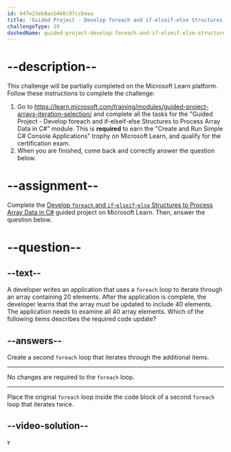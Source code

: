 ```yaml
---
id: 647e21eb8acb466c97ccbeea
title: 'Guided Project - Develop foreach and if-elseif-else Structures to Process Array Data in C#'
challengeType: 19
dashedName: guided-project-develop-foreach-and-if-elseif-else-structures-to-process-array-data-in-c-sharp
---
```


# --description--

This challenge will be partially completed on the Microsoft Learn platform. Follow these instructions to complete the challenge:

1. Go to <a href="https://learn.microsoft.com/training/modules/guided-project-arrays-iteration-selection/" target="_blank" rel="noreferrer">https://learn.microsoft.com/training/modules/guided-project-arrays-iteration-selection/</a> and complete all the tasks for the "Guided Project - Develop foreach and if-elseif-else Structures to Process Array Data in C#" module. This is **required** to earn the "Create and Run Simple C# Console Applications" trophy on Microsoft Learn, and qualify for the certification exam.
1. When you are finished, come back and correctly answer the question below.

# --assignment--

Complete the <a href="https://learn.microsoft.com/training/modules/guided-project-arrays-iteration-selection/" target="_blank" rel="noreferrer">Develop `foreach` and `if`-`elseif`-`else` Structures to Process Array Data in C#</a> guided project on Microsoft Learn. Then, answer the question below.

# --question--

## --text--

A developer writes an application that uses a `foreach` loop to iterate through an array containing 20 elements. After the application is complete, the developer learns that the array must be updated to include 40 elements. The application needs to examine all 40 array elements. Which of the following items describes the required code update?

## --answers--

Create a second `foreach` loop that iterates through the additional items.

---

No changes are required to the `foreach` loop.

---

Place the original `foreach` loop inside the code block of a second `foreach` loop that iterates twice.

## --video-solution--

٢
